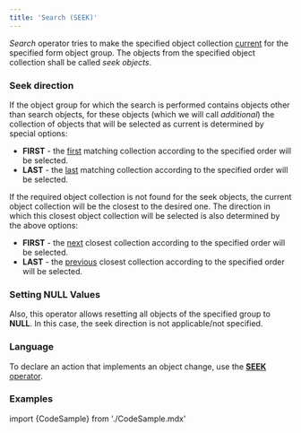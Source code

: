 ```yaml
---
title: 'Search (SEEK)'
---
```


*Search* operator tries to make the specified object collection [current](Form_structure.md#currentObject-broken) for the specified form object group. The objects from the specified object collection shall be called *seek objects*.

### Seek direction

If the object group for which the search is performed contains objects other than search objects, for these objects (which we will call *additional*) the collection of objects that will be selected as current is determined by special options:

-   **FIRST** - the <u>first</u> matching collection according to the specified order will be selected. 
-   **LAST** - the <u>last</u> matching collection according to the specified order will be selected. 

If the required object collection is not found for the seek objects, the current object collection will be the closest to the desired one. The direction in which this closest object collection will be selected is also determined by the above options:

-   **FIRST** - the <u>next</u> closest collection according to the specified order will be selected. 
-   **LAST** - the <u>previous</u> closest collection according to the specified order will be selected. 

### Setting NULL Values

Also, this operator allows resetting all objects of the specified group to **NULL**. In this case, the seek direction is not applicable/not specified.

### Language

To declare an action that implements an object change, use the [**SEEK** operator](SEEK_operator.md).

### Examples

import {CodeSample} from './CodeSample.mdx'

<CodeSample url="http://documentation.lsfusion.org:5000/sample?file=ActionSample&block=seek"/>
